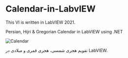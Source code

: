 # Calendar-in-LabvIEW
This VI is written in LabVIEW 2021.

Persian, Hijri &amp; Gregorian Calendar in LabVIEW using .NET

![Calendar](https://user-images.githubusercontent.com/49698257/206785988-7140e5f4-c30e-436a-ad6d-c7efae0be31a.png)

تقویم هجری شمسی، هجری قمری و میلادی در LabVIEW.
